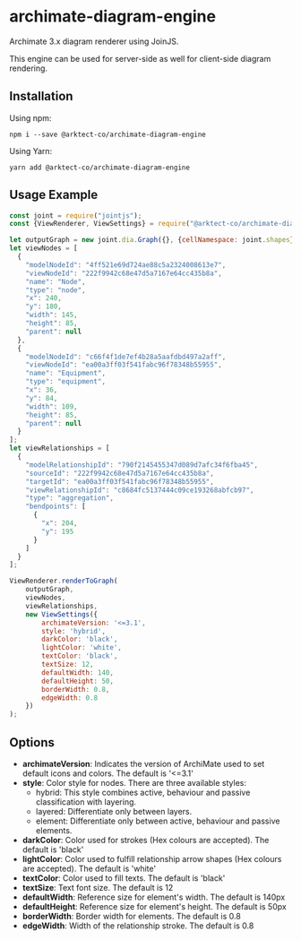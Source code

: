 # archimate-diagram-engine

Archimate 3.x diagram renderer using JoinJS.

This engine can be used for server-side as well for client-side diagram rendering.

## Installation

Using npm:

``
npm i --save @arktect-co/archimate-diagram-engine
``

Using Yarn:

``
yarn add @arktect-co/archimate-diagram-engine
``

## Usage Example

```js
const joint = require("jointjs");
const {ViewRenderer, ViewSettings} = require("@arktect-co/archimate-diagram-engine");

let outputGraph = new joint.dia.Graph({}, {cellNamespace: joint.shapes});
let viewNodes = [
  {
    "modelNodeId": "4ff521e69d724ae88c5a2324008613e7",
    "viewNodeId": "222f9942c68e47d5a7167e64cc435b8a",
    "name": "Node",
    "type": "node",
    "x": 240,
    "y": 180,
    "width": 145,
    "height": 85,
    "parent": null
  },
  {
    "modelNodeId": "c66f4f1de7ef4b28a5aafdbd497a2aff",
    "viewNodeId": "ea00a3ff03f541fabc96f78348b55955",
    "name": "Equipment",
    "type": "equipment",
    "x": 36,
    "y": 84,
    "width": 109,
    "height": 85,
    "parent": null
  }
];
let viewRelationships = [
  {
    "modelRelationshipId": "790f2145455347d089d7afc34f6fba45",
    "sourceId": "222f9942c68e47d5a7167e64cc435b8a",
    "targetId": "ea00a3ff03f541fabc96f78348b55955",
    "viewRelationshipId": "c8684fc5137444c09ce193268abfcb97",
    "type": "aggregation",
    "bendpoints": [
      {
        "x": 204,
        "y": 195
      }
    ]
  }
];

ViewRenderer.renderToGraph(
    outputGraph,
    viewNodes,
    viewRelationships,
    new ViewSettings({
        archimateVersion: '<=3.1',
        style: 'hybrid',
        darkColor: 'black',
        lightColor: 'white',
        textColor: 'black',
        textSize: 12,
        defaultWidth: 140,
        defaultHeight: 50,
        borderWidth: 0.8,
        edgeWidth: 0.8
    })
);
```

## Options

* **archimateVersion**: Indicates the version of ArchiMate used to set default icons and colors. The default is '<=3.1'
* **style**: Color style for nodes. There are three available styles:
    * hybrid: This style combines active, behaviour and passive classification with layering.
    * layered: Differentiate only between layers.
    * element: Differentiate only between active, behaviour and passive elements.
* **darkColor**: Color used for strokes (Hex colours are accepted). The default is 'black'
* **lightColor**: Color used to fulfill relationship arrow shapes (Hex colours are accepted). The default is 'white'
* **textColor**: Color used to fill texts. The default is 'black'
* **textSize**: Text font size. The default is 12
* **defaultWidth**: Reference size for element's width. The default is 140px
* **defaultHeight**: Reference size for element's height. The default is 50px
* **borderWidth**: Border width for elements. The default is 0.8
* **edgeWidth**: Width of the relationship stroke. The default is 0.8
